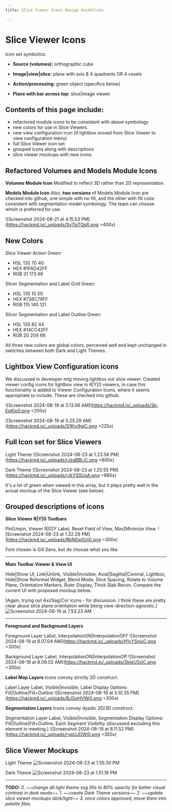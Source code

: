 ```yaml
---
title: Slice Viewer Icons Design Guidelines

---
```


# Slice Viewer Icons

Icon set symbolics:

* **Source (volumes):** orthographic cube

* **Image|view|slice:** plane with axis & 4 quadrants OR 4 voxels

* **Action/processing:** green object (specifics below)

* **Plane with bar across top:** slice|image viewer

## Contents of this page include:

* refactored module icons to be consistent with above symbology
* new colors for use in Slice Viewers.
* new view configuration icon (if lightbox moved from Slice Viewer to view configuration menu)
* full Slice Viewer icon set
* grouped icons along with descriptions
* slice viewer mockups with new icons.


## Refactored Volumes and Models Module Icons
**Volumes Module Icon**
Modified to reflect 3D rather than 2D representation.

**Models Module Icon**
Also, **two versions** of Models Module Icon are checked into github, one simple with no fill, and the other with fill color consistent with segmentation model symbology. The team can choose which is preferred for use.

![Screenshot 2024-08-21 at 4.15.53 PM](https://hackmd.io/_uploads/Sy7IoTQsR.png =400x)


## New Colors
Slice Viewer Action Green:

* HSL 135 70 40 
* HEX #1FAD42FF
* RGB 31 173 66

Slicer Segmentation and Label Grid Green:

* HSL 135 10 50
* HEX #738C79FF
* RGB 115 140 121

Slicer Segmentation and Label Outline Green:
* HSL 135 82 44 
* HEX #14CC42FF
* RGB 20 204 66 

All three new colors are global colors, perceived well and kept unchanged in switches between both Dark and Light Themes.


## Lightbox View Configuration icons
We discussed in developer mtg moving lightbox out slice viewer. Created viewer config icons for lightbox view in R|Y|G viewers, in case this functionality is added to Viewer Configuration Icons, where it seems appropriate to include. These are checked into github.

![Screenshot 2024-08-19 at 5.13.06 AM](https://hackmd.io/_uploads/Sk-EpKlo0.png =200x)

![Screenshot 2024-08-19 at 5.25.29 AM](https://hackmd.io/_uploads/S1Kiy9gjC.png =225x)

## Full Icon set for Slice Viewers
Light Theme
![Screenshot 2024-08-23 at 1.23.56 PM](https://hackmd.io/_uploads/rJzaBBLiC.png =800x)


Dark Theme
![Screenshot 2024-08-23 at 1.20.55 PM](https://hackmd.io/_uploads/rJkYSSUsA.png =880x)


It's a lot of green when viewed in this array, but it plays pretty well in the actual mockup of the Slice Viewer (see below). 


## Grouped descriptions of icons

**Slice Viewer R|Y|G Toolbars**

Pin|Unpin, Viewer R|G|Y Label, Reset Field of View, Max|Minimize View.
![Screenshot 2024-08-23 at 1.32.29 PM](https://hackmd.io/_uploads/BkN0wSUj0.png =300x)

Font chosen is Gill Sans, but do choose what you like.

---

**Main Toolbar Viewer & View UI**

Hide|Show UI, Link|Unlink, Visible|Invisible, Axial|Sagittal|Coronal, Lightbox, Hide|Show Reformat Widget, Blend Mode, Slice Spacing, Rotate to Volume Plane, Orientation Markers, Ruler Display, Thick Slab Recon. Compare the current UI with proposed mockup below.

[Again, trying out Axi/Sag/Cor icons - for discussion. I think these are pretty clear about slice plane orientation while being view-direction-agnostic.]
![Screenshot 2024-08-19 at 7.53.23 AM](https://hackmd.io/_uploads/SkL1Xhei0.png)





---

**Foreground and Background Layers**

Foreground Layer Label, InterpolationON|InterpolationOFF
![Screenshot 2024-08-19 at 8.07.04 AM](https://hackmd.io/_uploads/H1vYSnxiC.png =300x)


Background Layer Label, InterpolationON|InterpolationOff
![Screenshot 2024-08-19 at 8.09.02 AM](https://hackmd.io/_uploads/SkIeU3xiC.png =300x)



**Label Map Layers**
Icons convey strictly 2D construct.

Label Layer Label, Visible|Invisible, Label Display Options: Fill|Outline|Fill+Outline
![Screenshot 2024-08-19 at 5.10.35 PM](https://hackmd.io/_uploads/BJGeHVWi0.png =300x)


**Segmentation Layers**
Icons convey dyadic 2D/3D construct.

Segmentation Layer Label, Visible|Invisible, Segmentation Display Options: Fill|Outline|Fill+Outline, Each Segment Visibility (discussed excluding this element in meeting.)
![Screenshot 2024-08-19 at 8.11.52 PM](https://hackmd.io/_uploads/rypUJDWi0.png =350x)

## Slice Viewer Mockups 
Light Theme
![Screenshot 2024-08-23 at 1.55.30 PM](https://hackmd.io/_uploads/SJWNTB8jC.png)


Dark Theme
![Screenshot 2024-08-23 at 1.51.18 PM](https://hackmd.io/_uploads/Sy-N3rLoR.png)

---

**TODO:**
*0. ~~change all light theme seg fills to 80% opacity for better visual contrast in dark mode*~~
*1. ~~create Dark Theme versions*~~
*2. ~~update slice viewer mockups dark/light*~~
*3. once colors approved, move them into palette files.*




